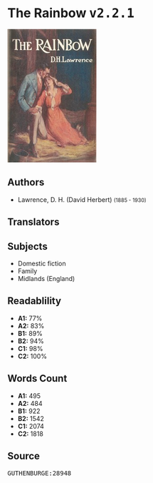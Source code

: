 # The Rainbow <kbd>v2.2.1</kbd>

![](./cover.medium.jpg "")

## Authors


 - Lawrence, D. H. (David Herbert) <small>(1885 - 1930)</small>

## Translators



## Subjects


 - Domestic fiction
 - Family
 - Midlands (England)

## Readablility


 - **A1:** 77%
 - **A2:** 83%
 - **B1:** 89%
 - **B2:** 94%
 - **C1:** 98%
 - **C2:** 100%

## Words Count


 - **A1:** 495
 - **A2:** 484
 - **B1:** 922
 - **B2:** 1542
 - **C1:** 2074
 - **C2:** 1818

## Source


<kbd>GUTHENBURGE:28948</kbd>
